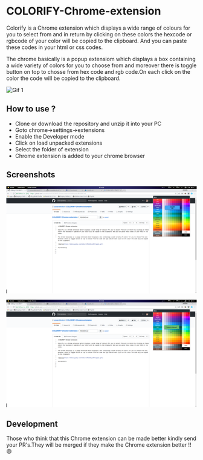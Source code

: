 # COLORIFY-Chrome-extension

Colorify is a Chrome extension which displays a wide range of colours for you to select from and in return by clicking on these colors the hexcode or rgbcode of your color will be copied to the clipboard. And you can paste these codes in your html or css codes.

The chrome basically is a popup extensiom which displays a box containing a wide variety of colors for you to choose from and moreover there is toggle button on top to chosse from hex code and rgb code.On each click on the color the code will be copied to the clipboard.

![Gif 1](https://media.giphy.com/media/ltMLWLHyjuHkY/giphy.gif)

## How to use ?

- Clone or download the repository and unzip it into your PC
- Goto chrome->settings->extensions
- Enable the Developer mode
- Click on load unpacked extensions
- Select the folder of extension
- Chrome extension is added to your chrome browser

## Screenshots
![screenshot 1](https://github.com/aswanthkoleri/COLORIFY-Chrome-extension/blob/master/Screenshot%20from%202017-04-07%2014-03-31.png)

![screenshot 2](https://github.com/aswanthkoleri/COLORIFY-Chrome-extension/blob/master/Screenshot%20from%202017-04-07%2014-03-37.png)

## Development

Those who think that this Chrome extension can be made better kindly send your PR's.They will be merged if they make the Chrome extension better !! :smile:


